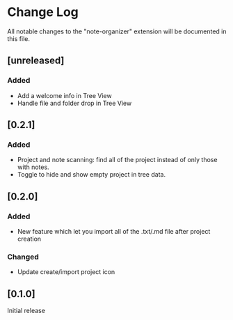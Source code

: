 # Change Log

All notable changes to the "note-organizer" extension will be documented in this file.

## [unreleased]

### Added
 - Add a welcome info in Tree View
 - Handle file and folder drop in Tree View

## [0.2.1]

### Added
 - Project and note scanning: find all of the project instead of only those with notes.
 - Toggle to hide and show empty project in tree data.

## [0.2.0]

### Added
 - New feature which let you import all of the .txt/.md file after project creation

### Changed
 - Update create/import project icon

## [0.1.0]

Initial release
